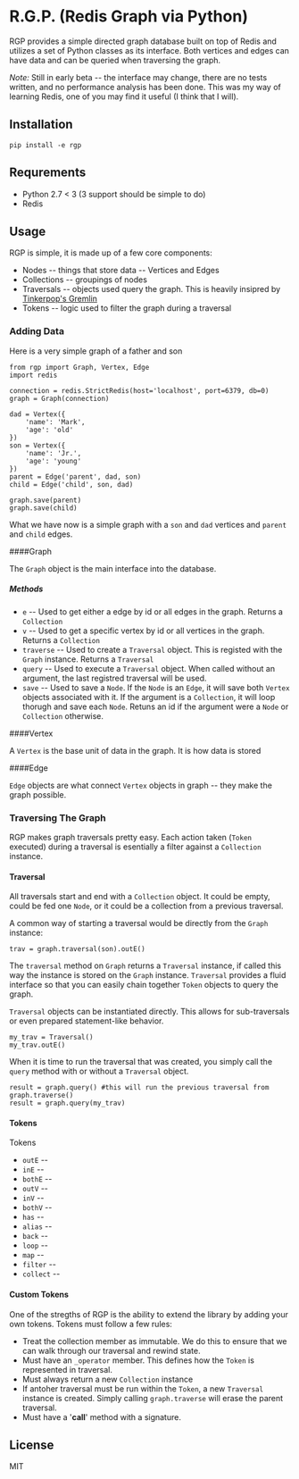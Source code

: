 # R.G.P. (Redis Graph via Python)

RGP provides a simple directed graph database built on top of Redis and utilizes a set of Python classes as its interface. Both vertices and edges can have data and can be queried when traversing the graph.

*Note:* Still in early beta -- the interface may change, there are no tests written, and no performance analysis has been done. This was my way of learning Redis, one of you may find it useful (I think that I will).

## Installation

    pip install -e rgp

## Requrements

* Python 2.7 < 3 (3 support should be simple to do)
* Redis

## Usage

RGP is simple, it is made up of a few core components:

* Nodes -- things that store data -- Vertices and Edges
* Collections -- groupings of nodes
* Traversals -- objects used query the graph. This is heavily insipred by [Tinkerpop's Gremlin](https://github.com/tinkerpop/gremlin/wiki)
* Tokens -- logic used to filter the graph during a traversal

### Adding Data

Here is a very simple graph of a father and son

    from rgp import Graph, Vertex, Edge
    import redis

    connection = redis.StrictRedis(host='localhost', port=6379, db=0)
    graph = Graph(connection)

    dad = Vertex({
        'name': 'Mark',
        'age': 'old'
    })
    son = Vertex({
        'name': 'Jr.',
        'age': 'young'
    })
    parent = Edge('parent', dad, son)
    child = Edge('child', son, dad)
    
    graph.save(parent)
    graph.save(child)

What we have now is a simple graph with a `son` and `dad` vertices and `parent` and `child` edges. 

####Graph

The `Graph` object is the main interface into the database.

##### Methods

* `e` -- Used to get either a edge by id or all edges in the graph. Returns a `Collection`
* `v` -- Used to get a specific vertex by id or all vertices in the graph. Returns a `Collection`
* `traverse` -- Used to create a `Traversal` object. This is registed with the `Graph` instance. Returns a `Traversal`
* `query` -- Used to execute a `Traversal` object. When called without an argument, the last registred traversal will be used.
* `save` -- Used to save a `Node`. If the `Node` is an `Edge`, it will save both `Vertex` objects associated with it. If the argument is a `Collection`, it will loop thorugh and save each `Node`. Retuns an id if the argument were a `Node` or `Collection` otherwise.

####Vertex

A `Vertex` is the base unit of data in the graph. It is how data is stored

####Edge

`Edge` objects are what connect `Vertex` objects in graph -- they make the graph possible. 

### Traversing The Graph

RGP makes graph traversals pretty easy. Each action taken (`Token` executed) during a traversal is esentially a filter against a `Collection` instance. 

#### Traversal

All traversals start and end with a `Collection` object. It could be empty, could be fed one `Node`, or it could be a collection from a previous traversal.

A common way of starting a traversal would be directly from the `Graph` instance:

    trav = graph.traversal(son).outE()

The `traversal` method on `Graph` returns a `Traversal` instance, if called this way the instance is stored on the `Graph` instance. `Traversal` provides a fluid interface so that you can easily chain together `Token` objects to query the graph.

`Traversal` objects can be instantiated directly. This allows for sub-traversals or even prepared statement-like behavior.

    my_trav = Traversal()
    my_trav.outE()

When it is time to run the traversal that was created, you simply call the `query` method with or without a `Traversal` object.

    result = graph.query() #this will run the previous traversal from graph.traverse()
    result = graph.query(my_trav)

#### Tokens

Tokens 

* `outE` --
* `inE` --
* `bothE` --
* `outV` --
* `inV` --
* `bothV` --
* `has` --
* `alias` --
* `back` --
* `loop` --
* `map` -- 
* `filter` --
* `collect` --

#### Custom Tokens

One of the stregths of RGP is the ability to extend the library by adding your own tokens. Tokens must follow a few rules:

* Treat the collection member as immutable. We do this to ensure that we can walk through our traversal and rewind state.
* Must have an `_operator` member. This defines how the `Token` is represented in traversal. 
* Must always return a new `Collection` instance
* If antoher traversal must be run within the `Token`, a new `Traversal` instance is created. Simply calling `graph.traverse` will erase the parent traversal.
* Must have a '__call__' method with a signature.


## License

MIT
